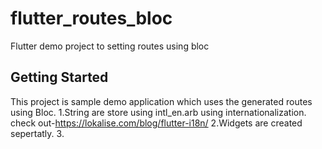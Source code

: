 # flutter_routes_bloc

Flutter demo project to setting routes using bloc

## Getting Started

This project is sample demo application which uses the generated routes using Bloc.
1.String are store using intl_en.arb using internationalization. check out-https://lokalise.com/blog/flutter-i18n/
2.Widgets are created sepertatly.
3.
 
 
